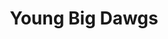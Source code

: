 ---
pid: ch914
title: Young Big Dawgs
location_transcription: 65th Belmar
coordinates: "[-75.240825802092, 39.928973463472]"
zipcode: '19142'
gen_neighborhood: Southwest Philadelphia
neighborhood: Elmwood,Southwest Philadelphia
outside_phl: 
age: '20'
age_range: 20-29
instagram: 
image_file_name: ch_914.jpg
proposal_transcription: YBD 65
topic: Neighborhoods
topic_summary: '0'
type: Sculpture Statue
keywords_other: 
credit: 
image_labels: 
twitter: 
facebook: 
permalink: "/monuments/ch914/"
layout: item-page
---